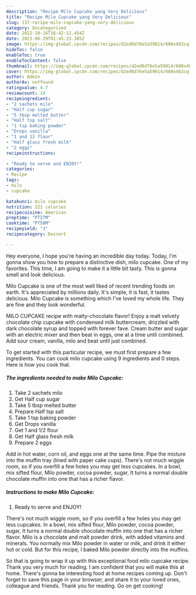 ```yaml
---
description: "Recipe Milo Cupcake yang Very Delicious"
title: "Recipe Milo Cupcake yang Very Delicious"
slug: 137-recipe-milo-cupcake-yang-very-delicious
category: Uncategorized
date: 2022-10-16T16:42:12.454Z
date: 2023-06-29T01:45:23.385Z
image: https://img-global.cpcdn.com/recipes/d2ed6d76e5a59014/680x482cq70/milo-cupcake-recipe-main-photo.jpg
hideToc: false
enableToc: true
enableTocContent: false
thumbnail: https://img-global.cpcdn.com/recipes/d2ed6d76e5a59014/680x482cq70/milo-cupcake-recipe-main-photo.jpg
cover: https://img-global.cpcdn.com/recipes/d2ed6d76e5a59014/680x482cq70/milo-cupcake-recipe-main-photo.jpg
author: Admin
authorAv: notfound
ratingvalue: 4.7
reviewcount: 14
recipeingredient:
- "2 sachets milo"
- "Half cup sugar"
- "5 tbsp melted butter"
- "Half tsp salt"
- "1 tsp baking powder"
- "Drops vanilla"
- "1 and 12 flour"
- "Half glass fresh milk"
- "2 eggs"
recipeinstructions:

- "Ready to serve and ENJOY!"
categories:
- Recipe
tags:
- milo
- cupcake

katakunci: milo cupcake 
nutrition: 221 calories
recipecuisine: American
preptime: "PT27M"
cooktime: "PT50M"
recipeyield: "3"
recipecategory: Dessert

---
```



Hey everyone, I hope you're having an incredible day today. Today, I'm gonna show you how to prepare a distinctive dish, milo cupcake. One of my favorites. This time, I am going to make it a little bit tasty. This is gonna smell and look delicious.

Milo Cupcake is one of the most well liked of recent trending foods on earth. It's appreciated by millions daily. It's simple, it is fast, it tastes delicious. Milo Cupcake is something which I've loved my whole life. They are fine and they look wonderful.

MILO CUPCAKE recipe with malty-chocolate flavor! Enjoy a malt velvety chocolate chip cupcake with condensed milk buttercream, drizzled with dark chocolate syrup and topped with forever fave. Cream butter and sugar with an electric mixer and then beat in eggs, one at a time until combined. Add sour cream, vanilla, milo and beat until just combined.


To get started with this particular recipe, we must first prepare a few ingredients. You can cook milo cupcake using 9 ingredients and 0 steps. Here is how you cook that.

<!--inarticleads1-->

##### The ingredients needed to make Milo Cupcake:

1. Take 2 sachets milo
1. Get Half cup sugar
1. Take 5 tbsp melted butter
1. Prepare Half tsp salt
1. Take 1 tsp baking powder
1. Get Drops vanilla
1. Get 1 and 1/2 flour
1. Get Half glass fresh milk
1. Prepare 2 eggs


Add in hot water, corn oil, and eggs one at the same time. Pipe the mixture into the muffin tray (lined with paper cake cups). There&#39;s not much wiggle room, so if you overfill a few holes you may get less cupcakes. In a bowl, mix sifted flour, Milo powder, cocoa powder, sugar, It turns a normal double chocolate muffin into one that has a richer flavor. 

<!--inarticleads2-->

##### Instructions to make Milo Cupcake:


1. Ready to serve and ENJOY!

There&#39;s not much wiggle room, so if you overfill a few holes you may get less cupcakes. In a bowl, mix sifted flour, Milo powder, cocoa powder, sugar, It turns a normal double chocolate muffin into one that has a richer flavor. Milo is a chocolate and malt powder drink, with added vitamins and minerals. You normally mix Milo powder in water or milk, and drink it either hot or cold. But for this recipe, I baked Milo powder directly into the muffins. 

So that is going to wrap it up with this exceptional food milo cupcake recipe. Thank you very much for reading. I am confident that you will make this at home. There's gonna be interesting food at home recipes coming up. Don't forget to save this page in your browser, and share it to your loved ones, colleague and friends. Thank you for reading. Go on get cooking!
